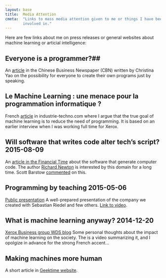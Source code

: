 ```yaml
---
layout: base
title:  Media Attention
cmeta:  "Links to mass media attention given to me or things I have been
        involved in."
---
```


Here are few links about me on press releases or general websites about machine learning or articial intelligence:

## Everyone is a programmer?##
An [article][cbn_article] in the Chinese Business Newspaper (CBN) written by Christina Yao on the 
possibility for everyone to create their own programs just by speaking.

[cbn_article]: http://www.cbnweek.com/v/article?id=20879

## Le Machine Learning : une menace pour la programmation informatique ? ##
French [article][IT_article] in industrie-techno.com where I argue that the true goal of machine learning is to reduce the need of programming. It is based on an earlier interview when I was working full time for Xerox.

[IT_article]: http://www.industrie-techno.com/le-machine-learning-une-menace-pour-la-programmation-informatique.39768

## Will software that writes code alter tech’s script? 2015-08-09 ##

An [article in the Financial Time][FT_article] about the software that generate computer code. The author [Richard Newton][Richard_Newton] is interested by this domain for a long time. Scott Barstow [commented][Scott_Barstow_post] on this.

[FT_article]: http://www.ft.com/intl/cms/s/0/6c6ccace-521d-11e5-b029-b9d50a74fd14.html#axzz3l3EALLay
[Richard_Newton]: http://www.richard-newton.com/
[Scott_Barstow_post]: http://scottbarstow.com/programming-by-teaching-dr-guillaume-bouchard/


## Programming by teaching 2015-05-06 ##

[Public presentation][playfair_ai_event]
A well-prepared presentation of the company we created with Sebastian Riedel and few others. 
[Link to video][playfair_event_gb_video].

[playfair_ai_event]: http://playfaircapital.com/events/artificial-intelligence-showcase/
[playfair_event_gb_video]: https://www.youtube.com/watch?v=sKZD8huxjZ0

## What is machine learning anyway? 2014-12-20 ##

[Xerox Business group WDS blog][wds_blog]
Some personal thoughts about the impact of machine learning on the society. The is a video summarizing it, and I opolgize in advance for the strong French accent...

[wds_blog]: http://www.wds.co/machine-learning-anyway/ 
[gb_video]: https://www.youtube.com/watch?list=PLyAVNkfBMWVUCz4ySPzgc9YWw7he_7JhM&v=AkUTPBUqYKg

## Making machines more human ##

A short article in [Geektime website][geektime].

[geektime]: http://www.geektime.com/2016/10/13/5-potentially-game-changing-british-ai-startups-making-machines-and-people-feel-less-robotic/?utm_source=post&utm_medium=hsuite

